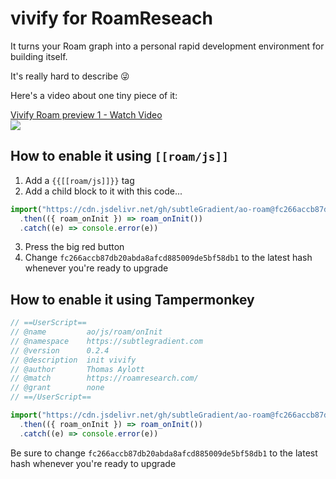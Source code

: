 # vivify for RoamReseach

It turns your Roam graph into a personal rapid development environment for building itself.

It's really hard to describe 😜

Here's a video about one tiny piece of it:

[Vivify Roam preview 1 - Watch Video  
![](https://cdn.loom.com/sessions/thumbnails/141fc687332a4ea3b163caebb259d148-with-play.gif)](https://www.loom.com/share/141fc687332a4ea3b163caebb259d148)

## How to enable it using `[[roam/js]]`

1. Add a `{{[[roam/js]]}}` tag
2. Add a child block to it with this code...

```js
import("https://cdn.jsdelivr.net/gh/subtleGradient/ao-roam@fc266accb87db20abda8afcd885009de5bf58db1/index.js")
  .then(({ roam_onInit }) => roam_onInit())
  .catch((e) => console.error(e))
```

3. Press the big red button
4. Change `fc266accb87db20abda8afcd885009de5bf58db1` to the latest hash whenever you're ready to upgrade


## How to enable it using Tampermonkey

```js
// ==UserScript==
// @name         ao/js/roam/onInit
// @namespace    https://subtlegradient.com
// @version      0.2.4
// @description  init vivify
// @author       Thomas Aylott
// @match        https://roamresearch.com/
// @grant        none
// ==/UserScript==

import("https://cdn.jsdelivr.net/gh/subtleGradient/ao-roam@fc266accb87db20abda8afcd885009de5bf58db1/index.js")
  .then(({ roam_onInit }) => roam_onInit())
  .catch((e) => console.error(e))

```

Be sure to change `fc266accb87db20abda8afcd885009de5bf58db1` to the latest hash whenever you're ready to upgrade

